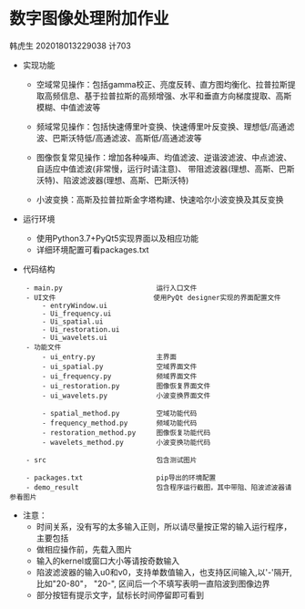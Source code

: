 # 数字图像处理附加作业
韩虎生 202018013229038 计703


- 实现功能
    - 空域常见操作：包括gamma校正、亮度反转、直方图均衡化、拉普拉斯提取高频信息、基于拉普拉斯的高频增强、水平和垂直方向梯度提取、高斯模糊、中值滤波等

    - 频域常见操作：包括快速傅里叶变换、快速傅里叶反变换、理想低/高通滤波、巴斯沃特低/高通滤波、高斯低/高通滤波等

    - 图像恢复常见操作：增加各种噪声、均值滤波、逆谐波滤波、中点滤波、自适应中值滤波(非常慢，运行时请注意)、 带阻滤波器(理想、高斯、巴斯沃特)、陷波滤波器(理想、高斯、巴斯沃特)

    - 小波变换：高斯及拉普拉斯金字塔构建、快速哈尔小波变换及其反变换


- 运行环境
    - 使用Python3.7+PyQt5实现界面以及相应功能
    - 详细环境配置可看packages.txt

- 代码结构
```
    - main.py                       运行入口文件
    - UI文件                        使用PyQt designer实现的界面配置文件
        - entryWindow.ui
        - Ui_frequency.ui
        - Ui_spatial.ui
        - Ui_restoration.ui
        - Ui_wavelets.ui
    - 功能文件
        - ui_entry.py               主界面
        - ui_spatial.py             空域界面文件
        - ui_frequency.py           频域界面文件
        - ui_restoration.py         图像恢复界面文件
        - ui_wavelets.py            小波变换界面文件

        - spatial_method.py         空域功能代码
        - frequency_method.py       频域功能代码
        - restoration_method.py     图像恢复功能代码
        - wavelets_method.py        小波变换功能代码

    - src                           包含测试图片
        
    - packages.txt                  pip导出的环境配置
    - demo_result                   包含程序运行截图，其中带阻、陷波滤波器请参看图片
```


- 注意：
    - 时间关系，没有写的太多输入正则，所以请尽量按正常的输入运行程序，主要包括
    - 做相应操作前，先载入图片
    - 输入的kernel或窗口大小等请按奇数输入
    - 陷波滤波器的输入u0和v0，支持单数值输入，也支持区间输入,以'-'隔开, 比如"20-80"， "20-", 区间后一个不填写表明一直陷波到图像边界
    - 部分按钮有提示文字，鼠标长时间停留即可看到

